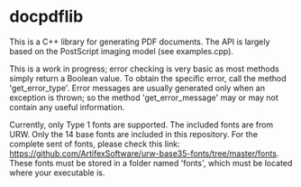 # docpdflib

This is a C++ library for generating PDF documents. The API is largely based on the PostScript imaging model (see examples.cpp).

This is a work in progress; error checking is very basic as most methods simply return a Boolean value. To obtain the specific error, call the method 'get_error_type'. Error messages are usually generated only when an exception is thrown; so the method 'get_error_message' may or may not contain any useful information.

Currently, only Type 1 fonts are supported. The included fonts are from URW. Only the 14 base fonts are included in this repository. For the complete sent of fonts, please check this link: https://github.com/ArtifexSoftware/urw-base35-fonts/tree/master/fonts. These fonts must be stored in a folder named 'fonts', which must be located where your executable is.

